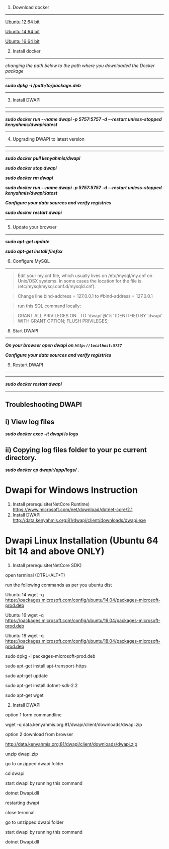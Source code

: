 1) Download docker
--------------
[Ubuntu 12 64 bit](https://apt.dockerproject.org/repo/pool/main/d/docker-engine/docker-engine_17.04.0~ce-0~ubuntu-precise_amd64.deb)

[Ubuntu 14 64 bit](https://download.docker.com/linux/ubuntu/dists/trusty/pool/stable/amd64/docker-ce_17.03.2~ce-0~ubuntu-trusty_amd64.deb)

[Ubuntu 16 64 bit](https://download.docker.com/linux/ubuntu/dists/xenial/pool/stable/amd64/docker-ce_17.03.2~ce-0~ubuntu-xenial_amd64.deb)

2) Install docker
---
*changing the path below to the path where you downloaded the Docker package*
- - -
***sudo dpkg -i /path/to/package.deb***
- - -

3) Install DWAPI
---
- - -
***sudo docker run --name dwapi -p 5757:5757 -d --restart unless-stopped kenyahmis/dwapi:latest***
- - -

4) Upgrading DWAPI to latest version
---
- - -
***sudo docker pull kenyahmis/dwapi***

***sudo docker stop dwapi***

***sudo docker rm dwapi***

***sudo docker run --name dwapi -p 5757:5757 -d --restart unless-stopped kenyahmis/dwapi:latest***

***Configure your data sources and verify registries***

***sudo docker restart dwapi***
- - -

5) Update your browser
---
***sudo apt-get update***

***sudo apt-get install firefox***

6) Configure MySQL
---
>Edit your my.cnf file, which usually lives on /etc/mysql/my.cnf on Unix/OSX systems. In some cases the location for the file is /etc/mysql/mysql.conf.d/mysqld.cnf).

>Change line bind-address = 127.0.0.1 to #bind-address = 127.0.0.1

 >run this SQL command locally:

 >GRANT ALL PRIVILEGES ON *.* TO 'dwapi'@'%' IDENTIFIED BY 'dwapi' WITH GRANT OPTION;
 FLUSH PRIVILEGES;

8) Start DWAPI
---
 ***On your browser open dwapi on `http://localhost:5757`***

 ***Configure your data sources and verify registries***

9) Restart DWAPI
---
- - -
***sudo docker restart dwapi***
- - -
Troubleshooting DWAPI
--------------

i)  View log files   
--
 ***sudo docker exec -it dwapi ls logs***

ii)  Copying log files folder to your pc current directory. 
--
***sudo docker cp dwapi:/app/logs/ .***

# Dwapi for Windows Instruction

1) Install prerequisite(NetCore Runtime)
  https://www.microsoft.com/net/download/dotnet-core/2.1
2) Install DWAPI
  http://data.kenyahmis.org:81/dwapi/client/downloads/dwapi.exe

# Dwapi Linux Installation (Ubuntu 64 bit 14 and above ONLY)

1) Install prerequisite(NetCore SDK)

open terminal (CTRL+ALT+T)

run the following commands as per you ubuntu dist

Ubuntu 14
wget -q https://packages.microsoft.com/config/ubuntu/14.04/packages-microsoft-prod.deb

Ubuntu 16
wget -q https://packages.microsoft.com/config/ubuntu/16.04/packages-microsoft-prod.deb

Ubuntu 18
wget -q https://packages.microsoft.com/config/ubuntu/18.04/packages-microsoft-prod.deb

sudo dpkg -i packages-microsoft-prod.deb

sudo apt-get install apt-transport-https

sudo apt-get update

sudo apt-get install dotnet-sdk-2.2

sudo apt-get wget

2) Install DWAPI
  
  option 1 form commandline
  
  wget -q data.kenyahmis.org:81/dwapi/client/downloads/dwapi.zip
  
  option 2 download from browser
  
  http://data.kenyahmis.org:81/dwapi/client/downloads/dwapi.zip

  unzip dwapi.zip
  
  go to unzipped dwapi folder
  
  cd dwapi
  
  start dwapi by running this command
  
  dotnet Dwapi.dll
  
  restarting dwapi
  
  close terminal
  
  go to unzipped dwapi folder
  
  start dwapi by running this command
  
  dotnet Dwapi.dll
